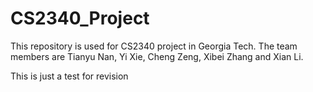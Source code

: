 # CS2340_Project
This repository is used for CS2340 project in Georgia Tech. The team members are Tianyu Nan, Yi Xie, Cheng Zeng, Xibei Zhang and Xian Li.

This is just a test for revision
